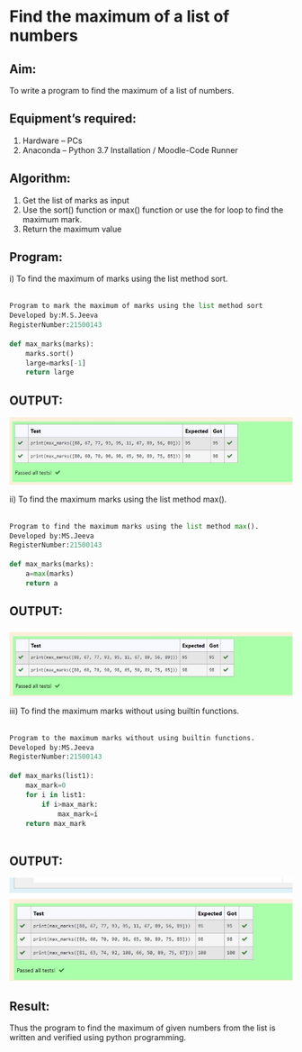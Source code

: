 # Find the maximum of a list of numbers
## Aim:
To write a program to find the maximum of a list of numbers.
## Equipment’s required:
1.	Hardware – PCs
2.	Anaconda – Python 3.7 Installation / Moodle-Code Runner
## Algorithm:
1.	Get the list of marks as input
2.	Use the sort() function or max() function or use the for loop to find the maximum mark.
3.	Return the maximum value
## Program:

i)	To find the maximum of marks using the list method sort.
```Python

Program to mark the maximum of marks using the list method sort
Developed by:M.S.Jeeva
RegisterNumber:21500143

def max_marks(marks):
    marks.sort()
    large=marks[-1]
    return large

```
## OUTPUT:
![OUTPUT](./img/out1.jpg)

ii)	 To find the maximum marks using the list method max().
```Python

Program to find the maximum marks using the list method max().
Developed by:MS.Jeeva
RegisterNumber:21500143

def max_marks(marks):
    a=max(marks)
    return a


```
## OUTPUT:
![OUTPUT](./img/out2.jpg)

iii)  To find the maximum marks without using builtin functions.
```Python

Program to the maximum marks without using builtin functions.
Developed by:MS.Jeeva
RegisterNumber:21500143

def max_marks(list1):
    max_mark=0
    for i in list1:
        if i>max_mark:
            max_mark=i
    return max_mark



```
## OUTPUT:
![output](./img/out3.jpg)


## Result:
Thus the program to find the maximum of given numbers from the list is written and verified using python programming.